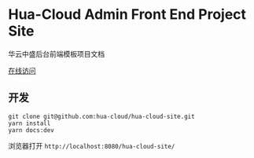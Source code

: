 # Hua-Cloud Admin Front End Project Site

华云中盛后台前端模板项目文档

[在线访问](https://hua-cloud.github.io/hua-cloud-site/)

## 开发

```
git clone git@github.com:hua-cloud/hua-cloud-site.git
yarn install
yarn docs:dev
```
浏览器打开 `http://localhost:8080/hua-cloud-site/`
